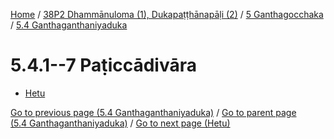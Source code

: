 
[Home](/) / [38P2 Dhammānuloma (1), Dukapaṭṭhānapāḷi (2)](../...md) / [5 Ganthagocchaka](...md) / [5.4 Ganthaganthaniyaduka](../38P2/5/5.4.md)

# 5.4.1--7 Paṭiccādivāra

* [Hetu](5.4.1--7/Hetu.md)

[Go to previous page (5.4 Ganthaganthaniyaduka)](../38P2/5/5.4.md) / [Go to parent page (5.4 Ganthaganthaniyaduka)](../38P2/5/5.4.md) / [Go to next page (Hetu)](5.4.1--7/Hetu.md)


